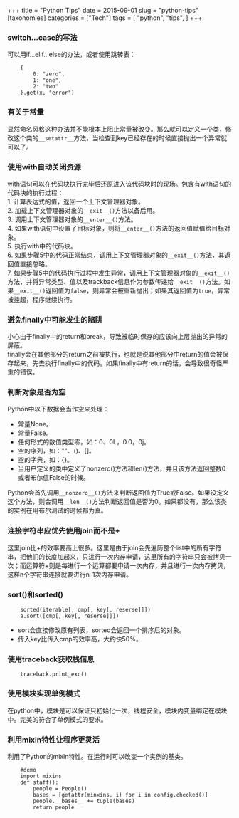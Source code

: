 +++
title = "Python Tips"
date = 2015-09-01
slug = "python-tips"
[taxonomies]
categories =  ["Tech"]
tags = [
  "python",
  "tips",
]
+++
### switch...case的写法

可以用if...elif...else的办法，或者使用跳转表：

```
    {
        0: "zero",
        1: "one",
        2: "two"
    }.get(x, "error")
```

### 有关于常量

显然命名风格这种办法并不能根本上阻止常量被改变。那么就可以定义一个类，修改这个类的`__setattr__`方法，当检查到key已经存在的时候直接抛出一个异常就可以了。

### 使用with自动关闭资源

with语句可以在代码块执行完毕后还原进入该代码块时的现场。包含有with语句的代码块的执行过程：  
1\. 计算表达式的值，返回一个上下文管理器对象。  
2\. 加载上下文管理器对象的`__exit__()`方法以备后用。  
3\. 调用上下文管理器对象的`__enter__()`方法。  
4\. 如果with语句中设置了目标对象，则将`__enter__()`方法的返回值赋值给目标对象。  
5\. 执行with中的代码块。  
6\. 如果步骤5中的代码正常结束，调用上下文管理器对象的`__exit__()`方法，其返回值直接忽略。  
7\. 如果步骤5中的代码执行过程中发生异常，调用上下文管理器对象的`__exit__()`方法，并将异常类型、值以及trackback信息作为参数传递给`__exit__()`方法。如果`__exit__()`返回值为`false`，则异常会被重新抛出；如果其返回值为`true`，异常被挂起，程序继续执行。

### 避免finally中可能发生的陷阱

小心由于finally中的return和break，导致被临时保存的应该向上层抛出的异常的屏蔽。  
finally会在其他部分的return之前被执行，也就是说其他部分中return的值会被保存起来，先去执行finally中的代码。如果finally中有return的话，会导致很奇怪严重的错误。

### 判断对象是否为空

Python中以下数据会当作空来处理：

* 常量None。
* 常量False。
* 任何形式的数值类型零，如：0、0L，0.0，0j。
* 空的序列，如：""、()、\[\]。
* 空的字典，如：{}。
* 当用户定义的类中定义了nonzero()方法和len()方法，并且该方法返回整数0或者布尔值False的时候。

Python会首先调用`__nonzero__()`方法来判断返回值为True或False。如果没定义这个方法，则会调用`__len__()`方法判断返回值是否为0。如果都没有，那么该类的实例在用布尔测试的时候都为真。

### 连接字符串应优先使用join而不是+

这里join比+的效率要高上很多。这里是由于join会先遍历整个list中的所有字符串，把他们的长度加起来，只进行一次内存申请，这里所有的字符串只会被拷贝一次；而运算符+则是每进行一个运算都要申请一次内存，并且进行一次内存拷贝，这样n个字符串连接就要进行n-1次内存申请。

### sort()和sorted()

```
    sorted(iterable[, cmp[, key[, reserse]]])
    a.sort([cmp[, key[, reserse]]])
```
    

* sort会直接修改原有列表，sorted会返回一个排序后的对象。
* 传入key比传入cmp的效率高，大约快50%。

### 使用traceback获取栈信息

```
    traceback.print_exc()
```
    

### 使用模块实现单例模式

在python中，模块是可以保证只初始化一次，线程安全，模块内变量绑定在模块中。完美的符合了单例模式的要求。

### 利用mixin特性让程序更灵活

利用了Python的mixin特性。在运行时可以改变一个实例的基类。

```
    #demo
    import mixins
    def staff():
        people = People()
        bases = [getattr(minxins, i) for i in config.checked()]
        people.__bases__ += tuple(bases)
        return people
```